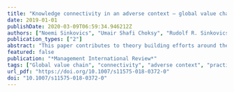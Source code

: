 ```yaml
---
title: "Knowledge connectivity in an adverse context – global value chains and Pakistani offshore service providers"
date: 2019-01-01
publishDate: 2020-03-09T06:59:34.946212Z
authors: ["Noemi Sinkovics", "Umair Shafi Choksy", "Rudolf R. Sinkovics", "Ram Mudambi"]
publication_types: ["2"]
abstract: "This paper contributes to theory building efforts around the concept of knowledge connectivity and its relevance in buyer-supplier relationships in global value chains. We use the Pakistani IT industry as our study context. Pakistan suffered a significant adverse perception bias following terror attacks in 2008-09. We based our illustration on the experiences of 12 Pakistani offshore service providers (OSPs) who succeeded in offsetting the negative implications of the country’s adverse political environment. The case firms link into two distinct value chain configurations. In each configuration, we observe a distinct course of strategic action, which we term step-up and break-out, respectively. While these observations emerged from the Pakistani context, the implications of the resulting dynamic framework for theory and practice go beyond this particular adverse country setting."
featured: false
publication: "*Management International Review*"
tags: ["Global value chain", "connectivity", "adverse context", "practices", "supplier strategies", "global sourcing", "economic geography", "comfort zone", "catch-up", "GVC"]
url_pdf: "https://doi.org/10.1007/s11575-018-0372-0"
doi: "10.1007/s11575-018-0372-0"
---
```


